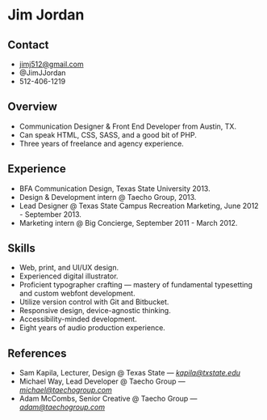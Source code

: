 # Jim Jordan
## Contact
* jimj512@gmail.com
* @JimJJordan
* 512-406-1219

## Overview
* Communication Designer & Front End Developer from Austin, TX.
* Can speak HTML, CSS, SASS, and a good bit of PHP. 
* Three years of freelance and agency experience.

## Experience
* BFA Communication Design, Texas State University 2013.
* Design & Development intern @ Taecho Group, 2013.
* Lead Designer @ Texas State Campus Recreation Marketing, June 2012 - September 2013.
* Marketing intern @ Big Concierge, September 2011 - March 2012.

## Skills
* Web, print, and UI/UX design. 
* Experienced digital illustrator. 
* Proficient typographer crafting — mastery of fundamental typesetting and custom webfont development. 
* Utilize version control with Git and Bitbucket. 
* Responsive design, device-agnostic thinking.
* Accessibility-minded development.
* Eight years of audio production experience. 

## References
* Sam Kapila, Lecturer, Design @ Texas State — *kapila@txstate.edu*
* Michael Way, Lead Developer  @ Taecho Group — *michael@taechogroup.com*
* Adam McCombs, Senior Creative @ Taecho Group — *adam@taechogroup.com*